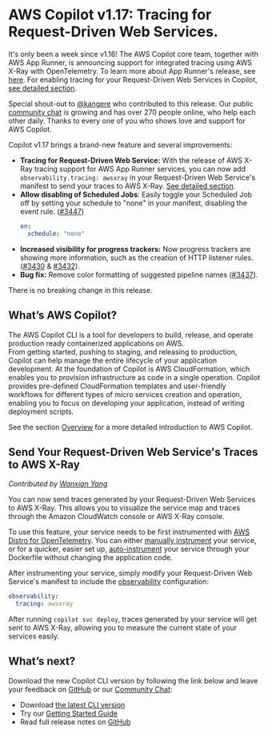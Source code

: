 # AWS Copilot v1.17: Tracing for Request-Driven Web Services.

It's only been a week since v1.16! The AWS Copilot core team, together with AWS App Runner, is announcing support for integrated tracing using AWS X-Ray with OpenTelemetry.
To learn more about App Runner's release, see [here](https://aws.amazon.com/blogs/containers/tracing-an-aws-app-runner-service-using-aws-x-ray-with-opentelemetry/). For
enabling tracing for your Request-Driven Web Services in Copilot, [see detailed section](./#send-your-request-driven-web-services-traces-to-aws-xray).


Special shout-out to [@kangere](https://github.com/kangere)
who contributed to this release. Our public [сommunity сhat](https://gitter.im/aws/copilot-cli) is growing and has over 270 people online,
who help each other daily. Thanks to every one of you who shows love and support for AWS Copilot.

Copilot v1.17 brings a brand-new feature and several improvements:

* **Tracing for Request-Driven Web Service:** With the release of AWS X-Ray tracing support for AWS App Runner services, you can now add `observability.tracing: awsxray` in your Request-Driven Web Service's 
  manifest to send your traces to AWS X-Ray. [See detailed section](./#send-your-request-driven-web-services-traces-to-aws-xray).
* **Allow disabling of Scheduled Jobs**: 
  Easily toggle your Scheduled Job off by setting your schedule to "none" in your manifest, disabling the event rule. ([#3447](https://github.com/aws/copilot-cli/pull/3447))
  ```yaml
  on:
    schedule: "none"
  ```
* **Increased visibility for progress trackers:** Now progress trackers are showing more information, such as the creation of HTTP listener rules. ([#3430](https://github.com/aws/copilot-cli/pull/3430) & [#3432](https://github.com/aws/copilot-cli/pull/3432)).
* **Bug fix:** Remove color formatting of suggested pipeline names ([#3437](https://github.com/aws/copilot-cli/pull/3437)).

There is no breaking change in this release.

## What’s AWS Copilot?

The AWS Copilot CLI is a tool for developers to build, release, and operate production ready containerized applications on AWS.  
From getting started, pushing to staging, and releasing to production, Copilot can help manage the entire lifecycle of your application development.
At the foundation of Copilot is AWS CloudFormation, which enables you to provision infrastructure as code in a single operation.
Copilot provides pre-defined CloudFormation templates and user-friendly workflows for different types of micro services creation and operation,
enabling you to focus on developing your application, instead of writing deployment scripts.

See the section [Overview](../docs/concepts/overview.en.md) for a more detailed introduction to AWS Copilot.

## Send Your Request-Driven Web Service's Traces to AWS X-Ray
_Contributed by [Wanxian Yang](https://github.com/Lou1415926/)_

You can now send traces generated by your Request-Driven Web Services to AWS X-Ray. This allows you to visualize the service map and traces 
through the Amazon CloudWatch console or AWS X-Ray console.

To use this feature, your service needs to be first instrumented with 
[AWS Distro for OpenTelemetry](https://aws.amazon.com/otel/?otel-blogs.sort-by=item.additionalFields.createdDate&otel-blogs.sort-order=desc).
You can either [manually instrument](https://aws-otel.github.io/docs/getting-started/python-sdk/trace-manual-instr) your service, 
or for a quicker, easier set up, [auto-instrument](https://aws-otel.github.io/docs/getting-started/python-sdk/trace-auto-instr) 
your service through your Dockerfile without changing the application code.

After instrumenting your service, simply modify your Request-Driven Web Service's manifest to include the [observability](../docs/manifest/rd-web-service.en.md#observability) configuration:
```yaml
observability:
  tracing: awsxray
```

After running `copilot svc deploy`, traces generated by your service will get sent to AWS X-Ray, allowing you to measure
the current state of your services easily.


## What’s next?

Download the new Copilot CLI version by following the link below and leave your feedback on [GitHub](https://github.com/aws/copilot-cli/) or our [Community Chat](https://gitter.im/aws/copilot-cli):

* Download [the latest CLI version](../docs/getting-started/install.en.md)
* Try our [Getting Started Guide](../docs/getting-started/first-app-tutorial.en.md)
* Read full release notes on [GitHub](https://github.com/aws/copilot-cli/releases/tag/v1.17.0)

